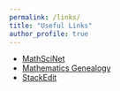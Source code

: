 ```yaml
---
permalink: /links/
title: "Useful Links"
author_profile: true
---
```



* [MathSciNet](http://www.ams.org/mathscinet/)
* [Mathematics Genealogy](https://www.genealogy.math.ndsu.nodak.edu/id.php?id=287101)
* [StackEdit](https://stackedit.io)



